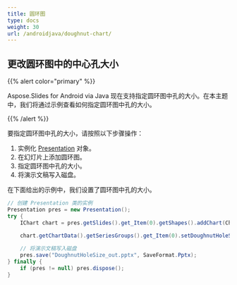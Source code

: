 ```yaml
---
title: 圆环图
type: docs
weight: 30
url: /androidjava/doughnut-chart/
---
```


## **更改圆环图中的中心孔大小**
{{% alert color="primary" %}} 

Aspose.Slides for Android via Java 现在支持指定圆环图中孔的大小。在本主题中，我们将通过示例查看如何指定圆环图中孔的大小。

{{% /alert %}} 

要指定圆环图中孔的大小，请按照以下步骤操作：

1. 实例化 [Presentation](https://reference.aspose.com/slides/androidjava/com.aspose.slides/presentation) 对象。
1. 在幻灯片上添加圆环图。
1. 指定圆环图中孔的大小。
1. 将演示文稿写入磁盘。

在下面给出的示例中，我们设置了圆环图中孔的大小。

```java
// 创建 Presentation 类的实例
Presentation pres = new Presentation();
try {
    IChart chart = pres.getSlides().get_Item(0).getShapes().addChart(ChartType.Doughnut, 50, 50, 400, 400);
    
    chart.getChartData().getSeriesGroups().get_Item(0).setDoughnutHoleSize((byte)90);

    // 将演示文稿写入磁盘
    pres.save("DoughnutHoleSize_out.pptx", SaveFormat.Pptx);
} finally {
    if (pres != null) pres.dispose();
}
```